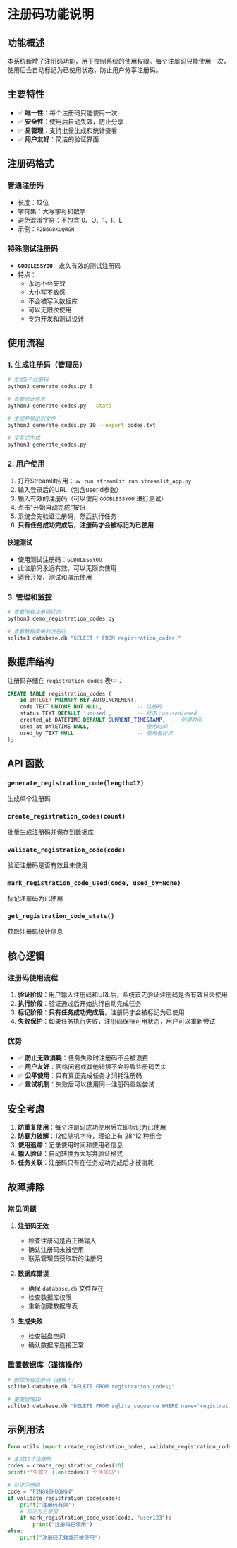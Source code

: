 # 注册码功能说明

## 功能概述

本系统新增了注册码功能，用于控制系统的使用权限。每个注册码只能使用一次，使用后会自动标记为已使用状态，防止用户分享注册码。

## 主要特性

- ✅ **唯一性**：每个注册码只能使用一次
- ✅ **安全性**：使用后自动失效，防止分享
- ✅ **易管理**：支持批量生成和统计查看
- ✅ **用户友好**：简洁的验证界面

## 注册码格式

### 普通注册码
- 长度：12位
- 字符集：大写字母和数字
- 避免混淆字符：不包含 0、O、1、I、L
- 示例：`F2N6G8KUQWGN`

### 特殊测试注册码
- **`GODBLESSYOU`** - 永久有效的测试注册码
- 特点：
  - 永远不会失效
  - 大小写不敏感
  - 不会被写入数据库
  - 可以无限次使用
  - 专为开发和测试设计

## 使用流程

### 1. 生成注册码（管理员）

```bash
# 生成5个注册码
python3 generate_codes.py 5

# 查看统计信息
python3 generate_codes.py --stats

# 生成并导出到文件
python3 generate_codes.py 10 --export codes.txt

# 交互式生成
python3 generate_codes.py
```

### 2. 用户使用

1. 打开Streamlit应用：`uv run streamlit run streamlit_app.py`
2. 输入登录后的URL（包含userid参数）
3. 输入有效的注册码（可以使用 `GODBLESSYOU` 进行测试）
4. 点击"开始自动完成"按钮
5. 系统会先验证注册码，然后执行任务
6. **只有任务成功完成后，注册码才会被标记为已使用**

#### 快速测试
- 使用测试注册码：`GODBLESSYOU`
- 此注册码永远有效，可以无限次使用
- 适合开发、测试和演示使用

### 3. 管理和监控

```bash
# 查看所有注册码状态
python3 demo_registration_codes.py

# 查看数据库中的注册码
sqlite3 database.db "SELECT * FROM registration_codes;"
```

## 数据库结构

注册码存储在 `registration_codes` 表中：

```sql
CREATE TABLE registration_codes (
    id INTEGER PRIMARY KEY AUTOINCREMENT,
    code TEXT UNIQUE NOT NULL,           -- 注册码
    status TEXT DEFAULT 'unused',        -- 状态：unused/used
    created_at DATETIME DEFAULT CURRENT_TIMESTAMP,  -- 创建时间
    used_at DATETIME NULL,               -- 使用时间
    used_by TEXT NULL                    -- 使用者标识
);
```

## API 函数

### `generate_registration_code(length=12)`
生成单个注册码

### `create_registration_codes(count)`
批量生成注册码并保存到数据库

### `validate_registration_code(code)`
验证注册码是否有效且未使用

### `mark_registration_code_used(code, used_by=None)`
标记注册码为已使用

### `get_registration_code_stats()`
获取注册码统计信息

## 核心逻辑

### 注册码使用流程

1. **验证阶段**：用户输入注册码和URL后，系统首先验证注册码是否有效且未使用
2. **执行阶段**：验证通过后开始执行自动完成任务
3. **标记阶段**：**只有任务成功完成后**，注册码才会被标记为已使用
4. **失败保护**：如果任务执行失败，注册码保持可用状态，用户可以重新尝试

### 优势

- ✅ **防止无效消耗**：任务失败时注册码不会被浪费
- ✅ **用户友好**：网络问题或其他错误不会导致注册码丢失
- ✅ **公平使用**：只有真正完成任务才消耗注册码
- ✅ **重试机制**：失败后可以使用同一注册码重新尝试

## 安全考虑

1. **防重复使用**：每个注册码成功使用后立即标记为已使用
2. **防暴力破解**：12位随机字符，理论上有 28^12 种组合
3. **使用追踪**：记录使用时间和使用者信息
4. **输入验证**：自动转换为大写并验证格式
5. **任务关联**：注册码只有在任务成功完成后才被消耗

## 故障排除

### 常见问题

1. **注册码无效**
   - 检查注册码是否正确输入
   - 确认注册码未被使用
   - 联系管理员获取新的注册码

2. **数据库错误**
   - 确保 `database.db` 文件存在
   - 检查数据库权限
   - 重新创建数据库表

3. **生成失败**
   - 检查磁盘空间
   - 确认数据库连接正常

### 重置数据库（谨慎操作）

```bash
# 删除所有注册码（谨慎！）
sqlite3 database.db "DELETE FROM registration_codes;"

# 重置自增ID
sqlite3 database.db "DELETE FROM sqlite_sequence WHERE name='registration_codes';"
```

## 示例用法

```python
from utils import create_registration_codes, validate_registration_code, mark_registration_code_used

# 生成10个注册码
codes = create_registration_codes(10)
print(f"生成了 {len(codes)} 个注册码")

# 验证注册码
code = "F2N6G8KUQWGN"
if validate_registration_code(code):
    print("注册码有效")
    # 标记为已使用
    if mark_registration_code_used(code, "user123"):
        print("注册码已使用")
else:
    print("注册码无效或已被使用")
```
